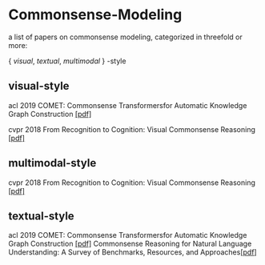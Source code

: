 # Commonsense-Modeling

a list of papers on commonsense modeling, categorized in threefold or more: 

{ *visual*, *textual*, *multimodal* } -style

## visual-style

acl 2019 COMET: Commonsense Transformersfor Automatic Knowledge Graph Construction [[pdf]](https://arxiv.org/pdf/1906.05317.pdf)

cvpr 2018 From Recognition to Cognition: Visual Commonsense Reasoning [[pdf]](https://arxiv.org/pdf/1811.10830.pdf)

## multimodal-style

cvpr 2018 From Recognition to Cognition: Visual Commonsense Reasoning [[pdf]](https://arxiv.org/pdf/1811.10830.pdf)

## textual-style

acl 2019 COMET: Commonsense Transformersfor Automatic Knowledge Graph Construction [[pdf]](https://arxiv.org/pdf/1906.05317.pdf)
Commonsense Reasoning for Natural Language Understanding: A Survey of Benchmarks, Resources, and Approaches[[pdf]](https://arxiv.org/pdf/1904.01172.pdf)

